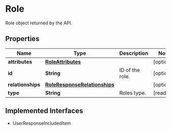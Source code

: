 

# Role

Role object returned by the API.
## Properties

Name | Type | Description | Notes
------------ | ------------- | ------------- | -------------
**attributes** | [**RoleAttributes**](RoleAttributes.md) |  |  [optional]
**id** | **String** | ID of the role. |  [optional]
**relationships** | [**RoleResponseRelationships**](RoleResponseRelationships.md) |  |  [optional]
**type** | **String** | Roles type. |  [readonly]


## Implemented Interfaces

* UserResponseIncludedItem


